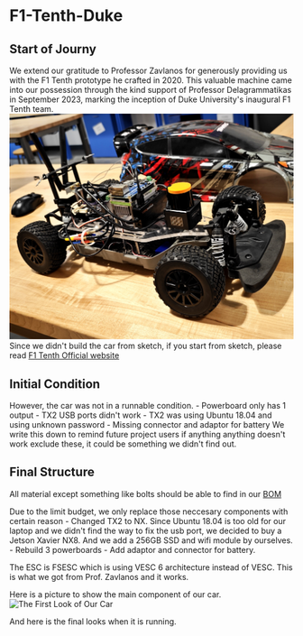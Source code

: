 # F1-Tenth-Duke
## Start of Journy
We extend our gratitude to Professor Zavlanos for generously providing us with the F1 Tenth prototype he crafted in 2020. This valuable machine came into our possession through the kind support of Professor Delagrammatikas in September 2023, marking the inception of Duke University's inaugural F1 Tenth team.
![The First Look of Our Car](Images/First%20Look.jpg)
Since we didn't build the car from sketch, if you start from sketch, please read [F1 Tenth Official website](https://f1tenth.org/build.html#)

## Initial Condition
However, the car was not in a runnable condition. 
    - Powerboard only has 1 output
    - TX2 USB ports didn't work
    - TX2 was using Ubuntu 18.04 and using unknown password
    - Missing connector and adaptor for battery
We write this down to remind future project users if anything anything doesn't work exclude these, it could be something we didn't find out.

## Final Structure
All material except something like bolts should be able to find in our [BOM](/BOM/Master%20BOM.xlsx) 

Due to the limit budget, we only replace those neccesary components with certain reason
    - Changed TX2 to NX. Since Ubuntu 18.04 is too old for our laptop and we didn't find the way to fix the usb port, we decided to buy a Jetson Xavier NX8. And we add a 256GB SSD and wifi module by ourselves.
    - Rebuild 3 powerboards
    - Add adaptor and connector for battery.

The ESC is FSESC which is using VESC 6 architecture instead of VESC. This is what we got from Prof. Zavlanos and it works.

Here is a picture to show the main component of our car.
![The First Look of Our Car](Images/Overview.jpg)

And here is the final looks when it is running.